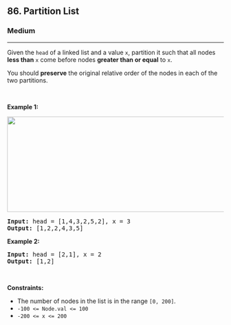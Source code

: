 <h2>86. Partition List</h2><h3>Medium</h3><hr><div style="user-select: auto;"><p style="user-select: auto;">Given the <code style="user-select: auto;">head</code> of a linked list and a value <code style="user-select: auto;">x</code>, partition it such that all nodes <strong style="user-select: auto;">less than</strong> <code style="user-select: auto;">x</code> come before nodes <strong style="user-select: auto;">greater than or equal</strong> to <code style="user-select: auto;">x</code>.</p>

<p style="user-select: auto;">You should <strong style="user-select: auto;">preserve</strong> the original relative order of the nodes in each of the two partitions.</p>

<p style="user-select: auto;">&nbsp;</p>
<p style="user-select: auto;"><strong style="user-select: auto;">Example 1:</strong></p>
<img alt="" src="https://assets.leetcode.com/uploads/2021/01/04/partition.jpg" style="width: 662px; height: 222px; user-select: auto;">
<pre style="user-select: auto;"><strong style="user-select: auto;">Input:</strong> head = [1,4,3,2,5,2], x = 3
<strong style="user-select: auto;">Output:</strong> [1,2,2,4,3,5]
</pre>

<p style="user-select: auto;"><strong style="user-select: auto;">Example 2:</strong></p>

<pre style="user-select: auto;"><strong style="user-select: auto;">Input:</strong> head = [2,1], x = 2
<strong style="user-select: auto;">Output:</strong> [1,2]
</pre>

<p style="user-select: auto;">&nbsp;</p>
<p style="user-select: auto;"><strong style="user-select: auto;">Constraints:</strong></p>

<ul style="user-select: auto;">
	<li style="user-select: auto;">The number of nodes in the list is in the range <code style="user-select: auto;">[0, 200]</code>.</li>
	<li style="user-select: auto;"><code style="user-select: auto;">-100 &lt;= Node.val &lt;= 100</code></li>
	<li style="user-select: auto;"><code style="user-select: auto;">-200 &lt;= x &lt;= 200</code></li>
</ul>
</div>